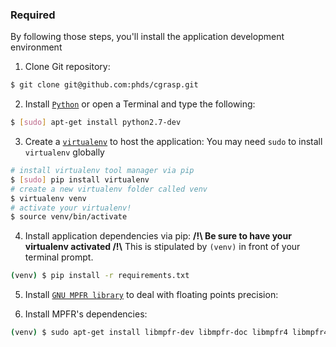 ### Required

By following those steps, you'll install the application development environment

1. Clone Git repository:

  ```bash
  $ git clone git@github.com:phds/cgrasp.git
  ```
2. Install [`Python`](https://www.python.org/) or open a Terminal and type the following:
  ```bash
  $ [sudo] apt-get install python2.7-dev
  ```


3. Create a [`virtualenv`](https://virtualenv.pypa.io/en/latest/index.html) to host the application:
  You may need `sudo` to install `virtualenv` globally

  ```bash
  # install virtualenv tool manager via pip
  $ [sudo] pip install virtualenv
  # create a new virtualenv folder called venv
  $ virtualenv venv
  # activate your virtualenv!
  $ source venv/bin/activate
  ```

4. Install application dependencies via pip:
  **/!\ Be sure to have your virtualenv activated /!\\**
  This is stipulated by `(venv)` in front of your terminal prompt.

  ```bash
  (venv) $ pip install -r requirements.txt
  ```

5. Install [`GNU MPFR library`](http://www.mpfr.org/mpfr-current/mpfr.html#Installing-MPFR) to deal with floating points precision:

  

6. Install MPFR's dependencies:

  ```bash
  (venv) $ sudo apt-get install libmpfr-dev libmpfr-doc libmpfr4 libmpfr4-dbg
  ```